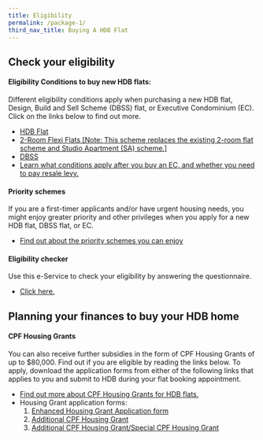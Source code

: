 ```yaml
---
title: Eligibility
permalink: /package-1/
third_nav_title: Buying A HDB Flat
---
```


## Check your eligibility

#### Eligibility Conditions to buy new HDB flats:

Different eligibility conditions apply when purchasing a new HDB flat, Design, Build and Sell Scheme (DBSS) flat, or Executive Condominium (EC). Click on the links below to find out more.

  - [HDB Flat](https://hdb.gov.sg/cs/infoweb/residential/buying-a-flat/new/hdb-flat)
  - [2-Room Flexi Flats [Note: This scheme replaces the existing 2-room flat scheme and Studio Apartment (SA) scheme.]](https://www.hdb.gov.sg/cs/infoweb/residential/buying-a-flat/new/2room-flexi-flats)
  - [DBSS](https://hdb.gov.sg/cs/infoweb/residential/buying-a-flat/new/dbss-flat)
  - [Learn what conditions apply after you buy an EC, and whether you need to pay resale levy.](https://hdb.gov.sg/cs/infoweb/residential/buying-a-flat/new/eligibility/executive-condominiums)

#### Priority schemes

If you are a first-timer applicants and/or have urgent housing needs, you might enjoy greater priority and other privileges when you apply for a new HDB flat, DBSS flat, or EC.

  - [Find out about the priority schemes you can enjoy](https://hdb.gov.sg/cs/infoweb/residential/buying-a-flat/new/eligibility/priority-schemes)
  
#### Eligibility checker

Use this e-Service to check your eligibility by answering the questionnaire.

  - [Click here.](https://services2.hdb.gov.sg/webapp/BP13EligCheck/BP13SHome?strSystem=CHECK)

## Planning your finances to buy your HDB home

#### CPF Housing Grants

You can also receive further subsidies in the form of CPF Housing Grants of up to $80,000. Find out if you are eligible by reading the links below. To apply, download the application forms from either of the following links that applies to you and submit to HDB during your flat booking appointment.

- [Find out more about CPF Housing Grants for HDB flats.](https://www.hdb.gov.sg/cs/infoweb/residential/buying-a-flat/new/cpf-housing-grants-for-hdb-flats)
- Housing Grant application forms:
	1. [Enhanced Housing Grant Application form](https://www.hdb.gov.sg/cs/infoweb/doc/ehg-form)
	2. [Additional CPF Housing Grant](https://www.hdb.gov.sg/cs/infoweb/doc/ahg-form)
	3. [Additional CPF Housing Grant/Special CPF Housing Grant](https://www.hdb.gov.sg/cs/infoweb/doc/ahg/shg-form)
